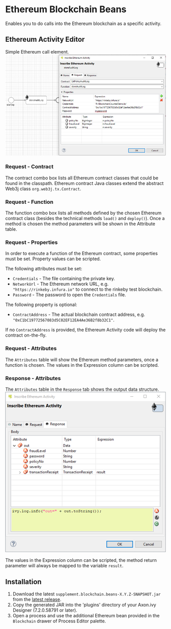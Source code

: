 # Ethereum Blockchain Beans
Enables you to do calls into the Ethereum blockchain as a specific activity.

## Ethereum Activity Editor
Simple Ethereum call element.
![Process Request Tab](samples/screenshots/blockchainBean_editorMask.png)

### Request - Contract
The contract combo box lists all Ethereum contract classes that could be found in the classpath.
Ethereum contract Java classes extend the abstract Web3j class `org.web3j.tx.Contract`.

### Request - Function
The function combo box lists all methods defined by the chosen Ethereum contract class (besides the technical methods `load()` and `deploy()`).
Once a method is chosen the method parameters will be shown in the Attribute table.

### Request - Properties
In order to execute a function of the Ethereum contract, some properties must be set. Property values can be scripted.

The following attributes must be set:
* `Credentials` - The file containing the private key.
* `NetworkUrl` - The Ethereum network URL, e.g. `"https://rinkeby.infura.io"` to connect to the rinkeby test blockchain.
* `Password` - The password to open the `Credentials` file.

The following property is optional:
* `ContractAddress` - The actual blockchain contract address, e.g. `"0xC1bC19772567083d5C02EF12EA4Ae36B2f8b32C1"`.

If no `ContractAddress` is provided, the Ethereum Activity code will deploy the contract on-the-fly.

### Request - Attributes
The `Attributes` table will show the Ethereum method parameters, once a function is chosen.
The values in the Expression column can be scripted.

### Response - Attributes
The `Attributes` table in the `Response` tab shows the output data structure.
![Process Response Tab](samples/screenshots/blockchainBean_responseMask.png)

The values in the Expression column can be scripted, the method return parameter will always be mapped to the variable `result`.

## Installation
1. Download the latest `supplement.blockchain.beans-X.Y.Z-SNAPSHOT.jar` from the [latest release](https://github.com/ivy-supplements/bpm-beans/releases/latest).
2. Copy the generated JAR into the 'plugins' directory of your Axon.ivy Designer (7.2.0.58791 or later).
3. Open a process and use the additional Ethereum bean provided in the `Blockchain` drawer of Process Editor palette.
